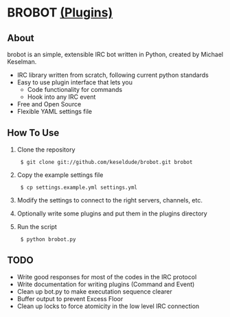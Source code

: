# BROBOT [(Plugins)](http://github.com/keseldude/brobot-plugins)

## About
brobot is an simple, extensible IRC bot written in Python, created by Michael Keselman.

* IRC library written from scratch, following current python standards
* Easy to use plugin interface that lets you
    * Code functionality for commands
    * Hook into any IRC event
* Free and Open Source
* Flexible YAML settings file

## How To Use

1. Clone the repository

        $ git clone git://github.com/keseldude/brobot.git brobot
    
2. Copy the example settings file

        $ cp settings.example.yml settings.yml
    
3. Modify the settings to connect to the right servers, channels, etc.
4. Optionally write some plugins and put them in the plugins directory
5. Run the script

        $ python brobot.py

## TODO

* Write good responses for most of the codes in the IRC protocol
* Write documentation for writing plugins (Command and Event)
* Clean up bot.py to make executation sequence clearer
* Buffer output to prevent Excess Floor
* Clean up locks to force atomicity in the low level IRC connection
